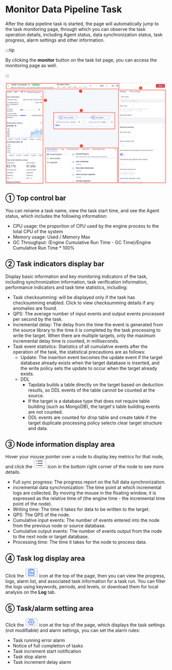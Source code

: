 # Monitor Data Pipeline Task

After the data pipeline task is started, the page will automatically jump to the task monitoring page, through which you can observe the task operation details, including Agent status, data synchronization status, task progress, alarm settings and other information.

:::tip

By clicking the **monitor** button on the task list page, you can access the monitoring page as well.

:::

![](../../images/monitor_copy_task_overview.png)



## ① Top control bar

You can rename a task name, view the task start time, and see the Agent status, which includes the following information:

* CPU usage: the proportion of CPU used by the engine process to the total CPU of the system
* Memory usage: Used / Memory Max
* GC Throughput: (Engine Cumulative Run Time - GC Time)/Engine Cumulative Run Time * 100%



## ② Task indicators display bar

Display basic information and key monitoring indicators of the task, including synchronization information, task verification information, performance indicators and task time statistics, including:

* Task checksumming: will be displayed only if the task has checksumming enabled. Click to view checksumming details if any anomalies are found.
* QPS: The average number of input events and output events processed per second by the task.
* Incremental delay: The delay from the time the event is generated from the source library to the time it is completed by the task processing to write the target. When there are multiple targets, only the maximum incremental delay time is counted, in milliseconds.
* Task event statistics: Statistics of all cumulative events after the operation of the task, the statistical precautions are as follows:
   * Update: The insertion event becomes the update event if the target database already exists when the target database is inserted, and the write policy sets the update to occur when the target already exists.
   * DDL
      * Tapdata builds a table directly on the target based on deduction results, so DDL events of the table cannot be counted at the source.
      * If the target is a database type that does not require table building (such as MongoDB), the target's table building events are not counted.
      - DDL events are counted for drop table and create table if the target duplicate processing policy selects clear target structure and data.



## ③ Node information display area

Hover your mouse pointer over a node to display key metrics for that node, and click the ![](../../images/node_more_icon.png) icon in the bottom right corner of the node to see more details.

- Full sync progress: The progress report on the full data synchronization.
- incremental data synchronization: The time point at which incremental logs are collected. By moving the mouse in the floating window, it is expressed as the relative time of (the engine time - the incremental time point of the node).
- Writing time: The time it takes for data to be written to the target.
- QPS: The QPS of the node.
- Cumulative input events: The number of events entered into the node from the previous node or source database.
- Cumulative output events: The number of events output from the node to the next node or target database.
- Processing time: The time it takes for the node to process data.



## ④ Task log display area

Click the ![](../../images/view_log_icon.png) icon at the top of the page, then you can view the progress, logs, alarm list, and associated task information for a task run. You can filter the logs using keywords, periods, and levels, or download them for local analysis on the **Log** tab.



## ⑤ Task/alarm setting area

Click the ![](../../images/task_setting_icon.png) icon at the top of the page, which displays the task settings (not modifiable) and alarm settings, you can set the alarm rules:

* Task running error alarm
* Notice of full completion of tasks
* Task increment start notification
* Task stop alarm
* Task increment delay alarm

